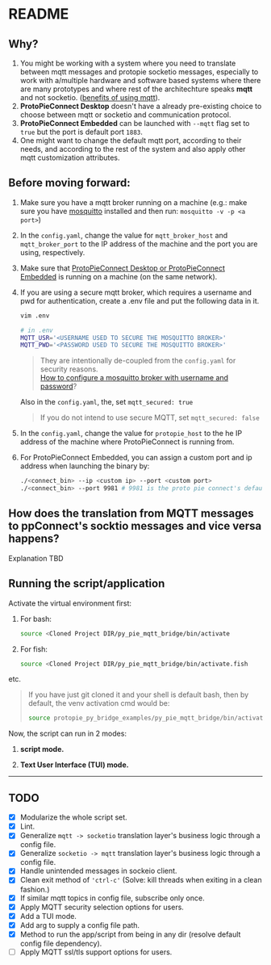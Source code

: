 # README

## Why?

1. You might be working with a system where you need to translate between mqtt messages and protopie socketio messages, especially to work with a/multiple hardware and software based systems where there are many prototypes and where rest of the architechture speaks **mqtt** and not socketio. ([benefits of using mqtt](https://www.neovasolutions.com/2020/07/03/what-is-mqtt-protocol-and-how-does-it-work/)).
2. **ProtoPieConnect Desktop** doesn't have a already pre-existing choice to choose between mqtt or socketio and communication protocol.
3. **ProtoPieConnect Embedded** can be launched with `--mqtt` flag set to `true` but the port is default port `1883`.
4. One might want to change the default mqtt port, according to their needs, and according to the rest of the system and also apply other mqtt customization attributes.

## Before moving forward:

1. Make sure you have a mqtt broker running on a machine (e.g.: make sure you have [mosquitto](https://mosquitto.org/download/) installed and then run: `mosquitto -v -p <a port>`)
2. In the `config.yaml`, change the value for `mqtt_broker_host` and `mqtt_broker_port` to the IP address of the machine and the port you are using, respectively.
3. Make sure that [ProtoPieConnect Desktop or ProtoPieConnect Embedded](https://protopie.notion.site/Desktop-vs-Embedded-6f1de40dc2e644df9f85dc3bad81367c) is running on a machine (on the same network).
4. If you are using a secure mqtt broker, which requires a username and pwd for authentication, create a .env file and put the following data in it.

    ```bash
    vim .env

    # in .env
    MQTT_USR='<USERNAME USED TO SECURE THE MOSQUITTO BROKER>'
    MQTT_PWD='<PASSWORD USED TO SECURE THE MOSQUITTO BROKER>'
    ```

    > They are intentionally de-coupled from the `config.yaml` for security reasons. <br> 
    [How to configure a mosquitto broker with username and password](https://gist.github.com/dattasaurabh82/c175aa913345cca64db55cb6983aebb9)?

    Also in the `config.yaml`, the, set `mqtt_secured: true`
    > If you do not intend to use secure MQTT, set `mqtt_secured: false`
5. In the `config.yaml`, change the value for `protopie_host` to the he IP address of the machine where ProtoPieConnect is running from.
6. For ProtoPieConnect Embedded, you can assign a custom port and ip address when launching the binary by:

    ```bash
   ./<connect_bin> --ip <custom ip> --port <custom port>
   ./<connect_bin> --port 9981 # 9981 is the proto pie connect's default port used through out the system. 
   ```

## How does the translation from MQTT messages to ppConnect's socktio messages and vice versa happens?

Explanation TBD

## Running the script/application

Activate the virtual environment first:

1. For bash:

   ```bash
   source <Cloned Project DIR/py_pie_mqtt_bridge/bin/activate
   ```

2. For fish:

    ```bash
    source <Cloned Project DIR/py_pie_mqtt_bridge/bin/activate.fish
    ```

etc.

> If you have just git cloned it and your shell is default bash, then by default, the venv activation cmd would be:
>
 >   ```bash
 >   source protopie_py_bridge_examples/py_pie_mqtt_bridge/bin/activate
 >   ```

Now, the script can run in 2 modes:

1. **script mode.**

2. **Text User Interface (TUI) mode.**

---

## TODO

- [x] Modularize the whole script set.
- [x] Lint.
- [x] Generalize `mqtt -> socketio` translation layer's business logic through a config file.
- [x] Generalize `socketio -> mqtt` translation layer's business logic through a config file.
- [x] Handle unintended messages in sockeio client.
- [x] Clean exit method of `'ctrl-c'` (Solve: kill threads when exiting in a clean fashion.)
- [x] If similar mqtt topics in config file, subscribe only once.
- [x] Apply MQTT security selection options for users.
- [x] Add a TUI mode.
- [x] Add arg to supply a config file path.
- [x] Method to run the app/script from being in any dir (resolve default config file dependency).
- [ ] Apply MQTT ssl/tls support options for users.
